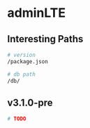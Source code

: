 # adminLTE

## Interesting Paths

```bash
# version
/package.json

# db path
/db/
```

## v3.1.0-pre

```bash
# TODO
```
